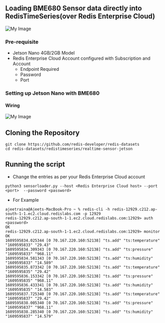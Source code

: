 ## Loading BME680 Sensor data directly into RedisTimeSeries(over Redis Enterprise Cloud)

![My Image](https://github.com/redis-developer/redis-datasets/blob/master/redistimeseries/realtime-sensor-jetson/Screenshot%202021-01-04%20at%2011.29.15%20PM.png)

### Pre-requisite

- Jetson Nano 4GB/2GB Model
- Redis Enterprise Cloud Account configured with Subscription and Account
   - Endpoint Required
   - Password
   - Port

### Setting up Jetson Nano with BME680

 
#### Wiring

![My Image](https://github.com/redis-developer/redis-datasets/blob/master/redistimeseries/realtime-sensor-jetson/Screenshot%202021-01-05%20at%208.47.38%20AM.png)

## Cloning the Repository

```
git clone https://github.com/redis-developer/redis-datasets
cd redis-datasets/redistimeseries/realtime-sensor-jetson
```


## Running the script

- Change the entries as per your Redis Enterprise Cloud account 

```
python3 sensorloader.py --host <Redis Enterprise Cloud host> --port <port>  --password <password> 
```

- For Example

```
ajeetraina@Ajeets-MacBook-Pro ~ % redis-cli -h redis-12929.c212.ap-south-1-1.ec2.cloud.redislabs.com -p 12929
redis-12929.c212.ap-south-1-1.ec2.cloud.redislabs.com:12929> auth <password>
OK
redis-12929.c212.ap-south-1-1.ec2.cloud.redislabs.com:12929> monitor
OK
1609595834.025344 [0 70.167.220.160:52138] "ts.add" "ts:temperature" "1609595833" "29.43"
1609595834.309343 [0 70.167.220.160:52138] "ts.add" "ts:pressure" "1609595833" "968.11"
1609595834.581343 [0 70.167.220.160:52138] "ts.add" "ts:humidity" "1609595833" "14.589"
1609595835.873342 [0 70.167.220.160:52138] "ts.add" "ts:temperature" "1609595835" "29.42"
1609595836.153342 [0 70.167.220.160:52138] "ts.add" "ts:pressure" "1609595835" "968.11"
1609595836.433341 [0 70.167.220.160:52138] "ts.add" "ts:humidity" "1609595835" "14.583"
1609595837.725340 [0 70.167.220.160:52138] "ts.add" "ts:temperature" "1609595837" "29.42"
1609595838.005340 [0 70.167.220.160:52138] "ts.add" "ts:pressure" "1609595837" "968.11"
1609595838.285340 [0 70.167.220.160:52138] "ts.add" "ts:humidity" "1609595837" "14.579"
```

